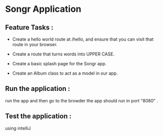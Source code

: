 # Songr Application

## Feature Tasks :

+ Create a hello world route at /hello, and ensure that you can visit that route in your browser.

+ Create a route that turns words into UPPER CASE.

+ Create a basic splash page for the Songr app.

+ Create an Album class to act as a model in our app.

## Run the application :

run the app and then go to the browder the app should run in port "8080" .

## Test the application :

using intelliJ
